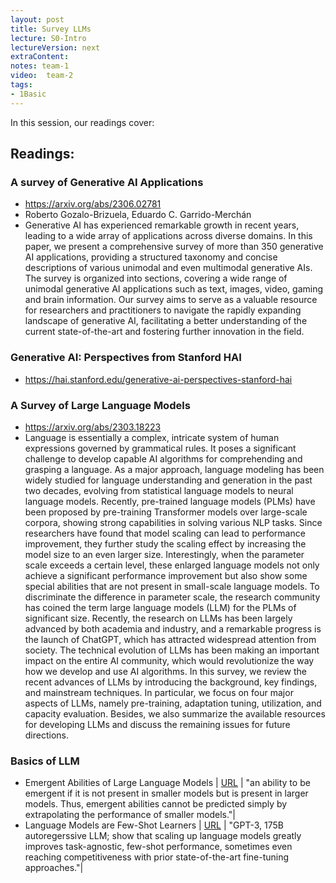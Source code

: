 ```yaml
---
layout: post
title: Survey LLMs
lecture: S0-Intro
lectureVersion: next
extraContent: 
notes: team-1
video:  team-2
tags:
- 1Basic
---
```


In this session, our readings cover: 




## Readings: 
  ### A survey of Generative AI Applications
+ https://arxiv.org/abs/2306.02781
+ Roberto Gozalo-Brizuela, Eduardo C. Garrido-Merchán
+ Generative AI has experienced remarkable growth in recent years, leading to a wide array of applications across diverse domains. In this paper, we present a comprehensive survey of more than 350 generative AI applications, providing a structured taxonomy and concise descriptions of various unimodal and even multimodal generative AIs. The survey is organized into sections, covering a wide range of unimodal generative AI applications such as text, images, video, gaming and brain information. Our survey aims to serve as a valuable resource for researchers and practitioners to navigate the rapidly expanding landscape of generative AI, facilitating a better understanding of the current state-of-the-art and fostering further innovation in the field.

 ### Generative AI: Perspectives from Stanford HAI
 + https://hai.stanford.edu/generative-ai-perspectives-stanford-hai 

 ### A Survey of Large Language Models
 + https://arxiv.org/abs/2303.18223 
 + Language is essentially a complex, intricate system of human expressions governed by grammatical rules. It poses a significant challenge to develop capable AI algorithms for comprehending and grasping a language. As a major approach, language modeling has been widely studied for language understanding and generation in the past two decades, evolving from statistical language models to neural language models. Recently, pre-trained language models (PLMs) have been proposed by pre-training Transformer models over large-scale corpora, showing strong capabilities in solving various NLP tasks. Since researchers have found that model scaling can lead to performance improvement, they further study the scaling effect by increasing the model size to an even larger size. Interestingly, when the parameter scale exceeds a certain level, these enlarged language models not only achieve a significant performance improvement but also show some special abilities that are not present in small-scale language models. To discriminate the difference in parameter scale, the research community has coined the term large language models (LLM) for the PLMs of significant size. Recently, the research on LLMs has been largely advanced by both academia and industry, and a remarkable progress is the launch of ChatGPT, which has attracted widespread attention from society. The technical evolution of LLMs has been making an important impact on the entire AI community, which would revolutionize the way how we develop and use AI algorithms. In this survey, we review the recent advances of LLMs by introducing the background, key findings, and mainstream techniques. In particular, we focus on four major aspects of LLMs, namely pre-training, adaptation tuning, utilization, and capacity evaluation. Besides, we also summarize the available resources for developing LLMs and discuss the remaining issues for future directions.


### Basics of LLM 
  + Emergent Abilities of Large Language Models | [ URL](https://arxiv.org/abs/2206.07682) | "an ability to be emergent if it is not present in smaller models but is present in larger models. Thus, emergent abilities cannot be predicted simply by extrapolating the performance of smaller models."|
  + Language Models are Few-Shot Learners | [ URL](https://arxiv.org/abs/2005.14165) | "GPT-3, 175B autoregerssive LLM;  show that scaling up language models greatly improves task-agnostic, few-shot performance, sometimes even reaching competitiveness with prior state-of-the-art fine-tuning approaches."|
    

